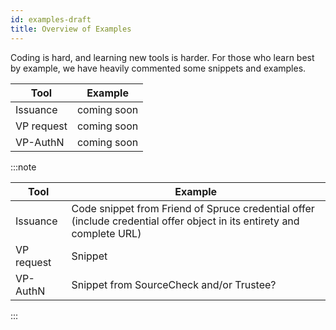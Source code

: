 ```yaml
---
id: examples-draft
title: Overview of Examples
---
```


Coding is hard, and learning new tools is harder.  For those who learn best by example, we have heavily commented some snippets and examples.

|Tool|Example|
|---|---|
|Issuance|coming soon|
|VP request|coming soon|
|VP-AuthN|coming soon|

:::note

|Tool|Example|
|---|---|
|Issuance|Code snippet from Friend of Spruce credential offer (include credential offer object in its entirety and complete URL)|
|VP request|Snippet|
|VP-AuthN|Snippet from SourceCheck and/or Trustee?|

:::